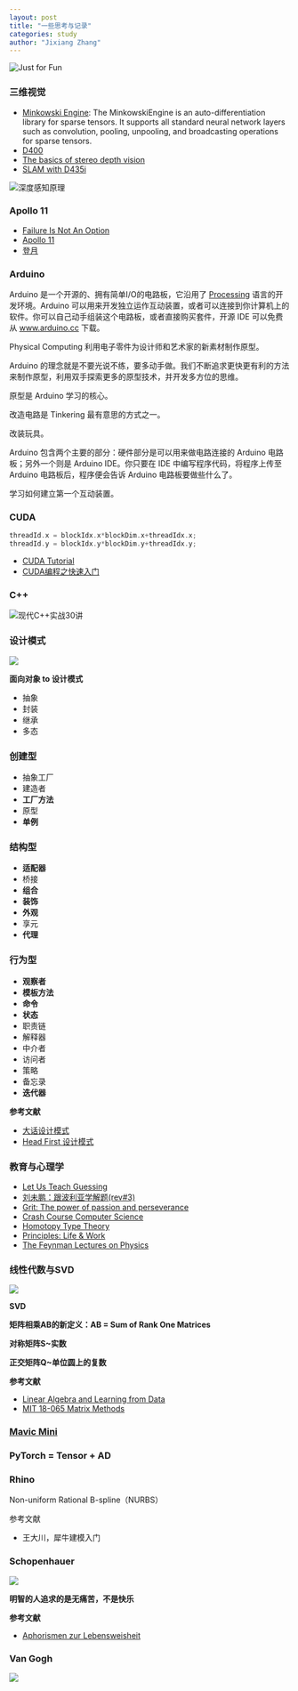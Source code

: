 ```yaml
---
layout: post
title: "一些思考与记录"
categories: study
author: "Jixiang Zhang"
---
```


![Just for Fun](/images/JustforFun.JPG)

### 三维视觉

- [Minkowski Engine](https://github.com/StanfordVL/MinkowskiEngine): The MinkowskiEngine is an auto-differentiation library for sparse tensors. It supports all standard neural network layers such as convolution, pooling, unpooling, and broadcasting operations for sparse tensors.
- [D400](https://dev.intelrealsense.com/docs)
- [The basics of stereo depth vision](https://www.intelrealsense.com/stereo-depth-vision-basics/)
- [SLAM with D435i](https://github.com/IntelRealSense/realsense-ros/wiki/SLAM-with-D435i)

![深度感知原理](https://i.loli.net/2019/12/09/ivuFrGTNzpgOdjk.jpg)

### Apollo 11

- [Failure Is Not An Option](https://www.bilibili.com/video/av10814566?from=search&seid=15427849447203257995)
- [Apollo 11](https://www.bilibili.com/video/av60956185?from=search&seid=8212641914158832374)
- [登月](https://book.douban.com/subject/34442548/)

### Arduino

Arduino 是一个开源的、拥有简单I/O的电路板，它沿用了 [Processing](https://processing.org/) 语言的开发环境。Arduino 可以用来开发独立运作互动装置，或者可以连接到你计算机上的软件。你可以自己动手组装这个电路板，或者直接购买套件，开源 IDE 可以免费从 www.arduino.cc 下载。

Physical Computing 利用电子零件为设计师和艺术家的新素材制作原型。

Arduino 的理念就是不要光说不练，要多动手做。我们不断追求更快更有利的方法来制作原型，利用双手探索更多的原型技术，并开发多方位的思维。

原型是 Arduino 学习的核心。

改造电路是 Tinkering 最有意思的方式之一。

改装玩具。

Arduino 包含两个主要的部分：硬件部分是可以用来做电路连接的 Arduino 电路板；另外一个则是 Arduino IDE。你只要在 IDE 中编写程序代码，将程序上传至 Arduino 电路板后，程序便会告诉 Arduino 电路板要做些什么了。

学习如何建立第一个互动装置。

### CUDA

```c++
threadId.x = blockIdx.x*blockDim.x+threadIdx.x;
threadId.y = blockIdx.y*blockDim.y+threadIdx.y;
```

- [CUDA Tutorial](https://jhui.github.io/2017/03/06/CUDA/)
- [CUDA编程之快速入门](https://www.cnblogs.com/skyfsm/p/9673960.html)

### C++

![现代C++实战30讲](/images/cpp_practice.JPG)

### 设计模式

![](/images/DP.png)

**面向对象 to 设计模式**

- 抽象
- 封装
- 继承
- 多态

### 创建型

- 抽象工厂
- 建造者
- **工厂方法**
- 原型
- **单例**

### 结构型

- **适配器**
- 桥接
- **组合**
- **装饰**
- **外观**
- 享元
- **代理**

### 行为型

- **观察者**
- **模板方法**
- **命令**
- **状态**
- 职责链
- 解释器
- 中介者
- 访问者
- 策略
- 备忘录
- **迭代器**

**参考文献**

- [大话设计模式](https://book.douban.com/subject/2334288/)
- [Head First 设计模式](https://book.douban.com/subject/2243615/)

### 教育与心理学

- [Let Us Teach Guessing](https://vimeo.com/48768091)
- [刘未鹏：跟波利亚学解题(rev#3)](https://blog.csdn.net/pongba/article/details/2302905)
- [Grit: The power of passion and perseverance](https://www.bilibili.com/video/av17926514?from=search&seid=17469776282115684509)
- [Crash Course Computer Science](https://www.bilibili.com/video/av21376839?p=1)
- [Homotopy Type Theory](https://homotopytypetheory.org)
- [Principles: Life & Work](https://www.principles.com)
- [The Feynman Lectures on Physics](https://www.feynmanlectures.caltech.edu)

### 线性代数与SVD

![](/images/lald.jpg)

**SVD**

**矩阵相乘AB的新定义：AB = Sum of Rank One Matrices**

**对称矩阵S~实数**

**正交矩阵Q~单位圆上的复数**

**参考文献**

- [Linear Algebra and Learning from Data](http://math.mit.edu/~gs/learningfromdata/)
- [MIT 18-065 Matrix Methods](https://www.bilibili.com/video/av55316382?from=search&seid=7596248769161116558)

### [Mavic Mini](https://www.dji.com/cn/mavic-mini)

### PyTorch = Tensor + AD

### Rhino

Non-uniform Rational B-spline（NURBS）

参考文献

- 王大川，犀牛建模入门

### Schopenhauer

![](/images/Schopenhauer.jpeg)

**明智的人追求的是无痛苦，不是快乐**

**参考文献**

- [Aphorismen zur Lebensweisheit](http://www.gutenberg.org/files/47406/47406-h/47406-h.htm)

### Van Gogh

![](/images/van-gogh-the-starry-night-1889.jpg)
